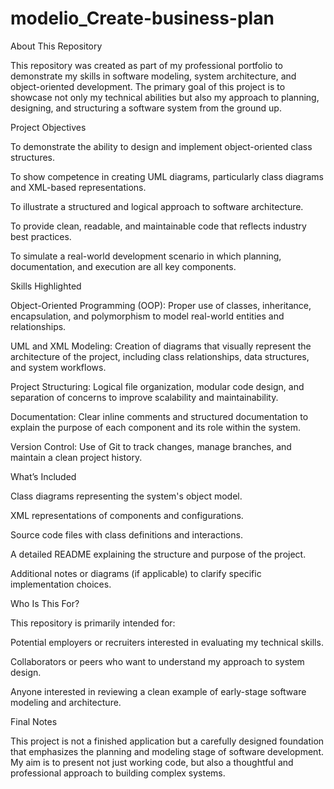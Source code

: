 # modelio_Create-business-plan
About This Repository

This repository was created as part of my professional portfolio to demonstrate my skills in software modeling, system architecture, and object-oriented development. The primary goal of this project is to showcase not only my technical abilities but also my approach to planning, designing, and structuring a software system from the ground up.

Project Objectives

To demonstrate the ability to design and implement object-oriented class structures.

To show competence in creating UML diagrams, particularly class diagrams and XML-based representations.

To illustrate a structured and logical approach to software architecture.

To provide clean, readable, and maintainable code that reflects industry best practices.

To simulate a real-world development scenario in which planning, documentation, and execution are all key components.

Skills Highlighted

Object-Oriented Programming (OOP): Proper use of classes, inheritance, encapsulation, and polymorphism to model real-world entities and relationships.

UML and XML Modeling: Creation of diagrams that visually represent the architecture of the project, including class relationships, data structures, and system workflows.

Project Structuring: Logical file organization, modular code design, and separation of concerns to improve scalability and maintainability.

Documentation: Clear inline comments and structured documentation to explain the purpose of each component and its role within the system.

Version Control: Use of Git to track changes, manage branches, and maintain a clean project history.

What’s Included

Class diagrams representing the system's object model.

XML representations of components and configurations.

Source code files with class definitions and interactions.

A detailed README explaining the structure and purpose of the project.

Additional notes or diagrams (if applicable) to clarify specific implementation choices.

Who Is This For?

This repository is primarily intended for:

Potential employers or recruiters interested in evaluating my technical skills.

Collaborators or peers who want to understand my approach to system design.

Anyone interested in reviewing a clean example of early-stage software modeling and architecture.

Final Notes

This project is not a finished application but a carefully designed foundation that emphasizes the planning and modeling stage of software development. My aim is to present not just working code, but also a thoughtful and professional approach to building complex systems.


